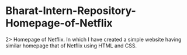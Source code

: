 # Bharat-Intern-Repository-Homepage-of-Netflix
2> Homepage of Netflix.
  In which I have created a simple website having similar homepage that of Netflix using HTML and CSS.
